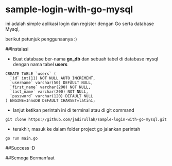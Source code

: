 # sample-login-with-go-mysql

ini adalah simple aplikasi login dan register dengan Go serta database Mysql,

berikut petunjuk penggunaanya :) 


##Instalasi

- Buat database ber-nama **go_db** dan sebuah tabel di database mysql dengan nama tabel **users**

```
CREATE TABLE `users` (
  `id` int(11) NOT NULL AUTO_INCREMENT,
  `username` varchar(50) DEFAULT NULL,
  `first_name` varchar(200) NOT NULL,
  `last_name` varchar(200) NOT NULL,
  `password` varchar(120) DEFAULT NULL
) ENGINE=InnoDB DEFAULT CHARSET=latin1;

```

- lanjut ketikan perintah ini di terminal atau di git command

 ```git clone https://github.com/jadirullah/sample-login-with-go-mysql.git```

- terakhir, masuk ke dalam folder project go jalankan perintah 

 ```go run main.go ```



##Success :D

##Semoga Bermanfaat